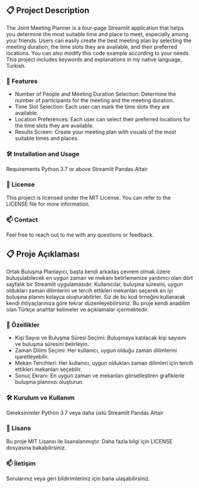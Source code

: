 ## 📋 Project Description
The Joint Meeting Planner is a four-page Streamlit application that helps you determine the most suitable time and place to meet, especially among your friends. Users can easily create the best meeting plan by selecting the meeting duration, the time slots they are available, and their preferred locations. You can also modify this code example according to your needs. This project includes keywords and explanations in my native language, Turkish.

### 🚀 Features
* Number of People and Meeting Duration Selection: Determine the number of participants for the meeting and the meeting duration.
* Time Slot Selection: Each user can mark the time slots they are available.
* Location Preferences: Each user can select their preferred locations for the time slots they are available.
* Results Screen: Create your meeting plan with visuals of the most suitable times and places.

### 🛠️ Installation and Usage
Requirements
Python 3.7 or above
Streamlit
Pandas
Altair

### 📄 License
This project is licensed under the MIT License. You can refer to the LICENSE file for more information.

### 📫 Contact
Feel free to reach out to me with any questions or feedback.




## 📋 Proje Açıklaması
Ortak Buluşma Planlayıcı, başta kendi arkadaş çevrem olmak üzere buluşulabilecek en uygun zaman ve mekanı belirlemenize yardımcı olan dört sayfalık bir Streamlit uygulamasıdır. 
Kullanıcılar, buluşma süresini, uygun oldukları zaman dilimlerini ve tercih ettikleri mekanları seçerek en iyi buluşma planını kolayca oluşturabilirler.
Siz de bu kod örneğini kullanarak kendi ihtiyaçlarınıza göre tekrar düzenleyebilirsiniz.
Bu proje kendi anadilim olan Türkçe anahtar kelimeler ve açıklamalar içermektedir. 

### 🚀 Özellikler
* Kişi Sayısı ve Buluşma Süresi Seçimi: Buluşmaya katılacak kişi sayısını ve buluşma süresini belirleyin.
* Zaman Dilimi Seçimi: Her kullanıcı, uygun olduğu zaman dilimlerini işaretleyebilir.
* Mekan Tercihleri: Her kullanıcı, uygun oldukları zaman dilimleri için tercih ettikleri mekanları seçebilir.
* Sonuç Ekranı: En uygun zaman ve mekanları görselleştiren grafiklerle buluşma planınızı oluşturun.

### 🛠️ Kurulum ve Kullanım
Gereksinimler
Python 3.7 veya daha üstü
Streamlit
Pandas
Altair

### 📄 Lisans
Bu proje MIT Lisansı ile lisanslanmıştır. Daha fazla bilgi için LICENSE dosyasına bakabilirsiniz.

### 📫 İletişim
Sorularınız veya geri bildirimleriniz için bana ulaşabilirsiniz.
